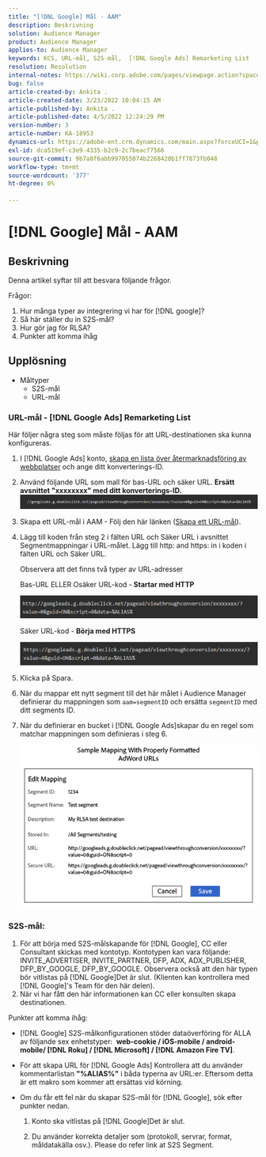 ```yaml
---
title: "[!DNL Google] Mål - AAM"
description: Beskrivning
solution: Audience Manager
product: Audience Manager
applies-to: Audience Manager
keywords: KCS, URL-mål, S2S-mål,  [!DNL Google Ads] Remarketing List
resolution: Resolution
internal-notes: https://wiki.corp.adobe.com/pages/viewpage.action?spaceKey=MCPI&title=Google+-+AAM+Destination
bug: false
article-created-by: Ankita .
article-created-date: 3/23/2022 10:04:15 AM
article-published-by: Ankita .
article-published-date: 4/5/2022 12:24:29 PM
version-number: 3
article-number: KA-18953
dynamics-url: https://adobe-ent.crm.dynamics.com/main.aspx?forceUCI=1&pagetype=entityrecord&etn=knowledgearticle&id=70af1f97-90aa-ec11-983f-000d3a349120
exl-id: dca519ef-c3e9-4335-b2c9-2c7beacf7566
source-git-commit: 9b7a8f6abb997055074b2268420b1ff7873fb048
workflow-type: tm+mt
source-wordcount: '377'
ht-degree: 0%

---
```


# [!DNL Google] Mål - AAM

## Beskrivning

Denna artikel syftar till att besvara följande frågor.

Frågor:

1. Hur många typer av integrering vi har för [!DNL google]?
1. Så här ställer du in S2S-mål?
1. Hur gör jag för RLSA?
1. Punkter att komma ihåg

## Upplösning

- Måltyper
   - S2S-mål
   - URL-mål

### URL-mål - [!DNL Google Ads] Remarketing List

Här följer några steg som måste följas för att URL-destinationen ska kunna konfigureras.

1. I [!DNL Google Ads] konto, [skapa en lista över återmarknadsföring av webbplatser](https://support.google.com/adwords/answer/2454064?hl=en) och ange ditt konverterings-ID.

1. Använd följande URL som mall för bas-URL och säker URL. <b>Ersätt avsnittet &quot;xxxxxxxx&quot; med ditt konverterings-ID.</b>![](assets/d548e9c4-67aa-ec11-983f-000d3a349120.png)

1. Skapa ett URL-mål i AAM - Följ den här länken ([Skapa ett URL-mål](https://experienceleague.adobe.com/docs/audience-manager/user-guide/features/destinations/custom-destinations/create-url-destination.html?lang=en)).

1. Lägg till koden från steg 2 i fälten URL och Säker URL i avsnittet Segmentmappningar i URL-målet. Lägg till http: and https: in i koden i fälten URL och Säker URL.

   Observera att det finns två typer av URL-adresser

   Bas-URL ELLER Osäker URL-kod -<b> Startar med HTTP</b>

   ![](assets/d73cf7d9-69aa-ec11-983f-000d3a349523.png)

   Säker URL-kod - <b>Börja med HTTPS</b>

   ![](assets/141662e3-69aa-ec11-983f-000d3a349523.png)

1. Klicka på Spara.

1. När du mappar ett nytt segment till det här målet i Audience Manager definierar du mappningen som `aam=segmentID` och ersätta `segmentID` med ditt segments ID.

1. När du definierar en bucket i [!DNL Google Ads]skapar du en regel som matchar mappningen som definieras i steg 6.

   ![](assets/64abac91-6aaa-ec11-983f-000d3a349523.png)

### S2S-mål:

1. För att börja med S2S-målskapande för [!DNL Google], CC eller Consultant skickas med kontotyp. Kontotypen kan vara följande: INVITE_ADVERTISER, INVITE_PARTNER, DFP, ADX, ADX_PUBLISHER, DFP_BY_GOOGLE, DFP_BY_GOOGLE. Observera också att den här typen bör vitlistas på [!DNL Google]Det är slut. (Klienten kan kontrollera med [!DNL Google]&#39;s Team för den här delen).
1. När vi har fått den här informationen kan CC eller konsulten skapa destinationen.

Punkter att komma ihåg:

- [!DNL Google] S2S-målkonfigurationen stöder dataöverföring för ALLA av följande sex enhetstyper:  <b>web-cookie / iOS-mobile / android-mobile/ [!DNL Roku] / [!DNL Microsoft] / [!DNL Amazon Fire TV]</b>.

- För att skapa URL för [!DNL Google Ads] Kontrollera att du använder kommentarlistan <b>&quot;%ALIAS%&quot;</b> i båda typerna av URL:er. Eftersom detta är ett makro som kommer att ersättas vid körning.

- Om du får ett fel när du skapar S2S-mål för [!DNL Google], sök efter punkter nedan.

   1. Konto ska vitlistas på [!DNL Google]Det är slut.

   1. Du använder korrekta detaljer som (protokoll, servrar, format, måldatakälla osv.). Please do refer link at S2S Segment.

